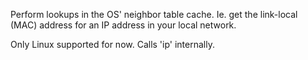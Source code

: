 Perform lookups in the OS' neighbor table cache. Ie. get the link-local (MAC)
address for an IP address in your local network.

Only Linux supported for now. Calls 'ip' internally.
